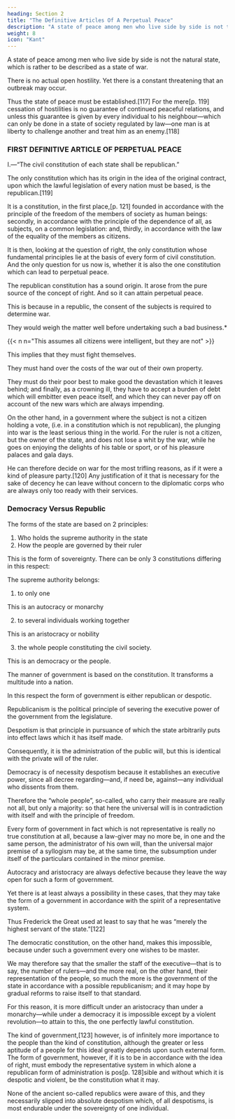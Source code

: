 ```yaml
---
heading: Section 2
title: "The Definitive Articles Of A Perpetual Peace" 
description: "A state of peace among men who live side by side is not the natural state, which is rather to be described as a state of war"
weight: 8
icon: "Kant"
---
```



A state of peace among men who live side by side is not the natural state, which is rather to be described as a state of war.

There is no actual open hostility. Yet there is a constant threatening that an outbreak may occur. 

Thus the state of peace must be established.[117] For the mere[p. 119] cessation of hostilities is no guarantee of continued peaceful relations, and unless this guarantee is given by every individual to his neighbour—which can only be done in a state of society regulated by law—one man is at liberty to challenge another and treat him as an enemy.[118]


### FIRST DEFINITIVE ARTICLE OF PERPETUAL PEACE

I.—“The civil constitution of each state shall be republican.”

The only constitution which has its origin in the idea of the original contract, upon which the lawful legislation of every nation must be based, is the republican.[119] 

It is a constitution, in the first place,[p. 121] founded in accordance with the principle of the freedom of the members of society as human beings: secondly, in accordance with the principle of the dependence of all, as subjects, on a common legislation: and, thirdly, in accordance with the law of the equality of the members as citizens. 

It is then, looking at the question of right, the only constitution whose fundamental principles lie at the basis of every form of civil constitution. And the only question for us now is, whether it is also the one constitution which can lead to perpetual peace.

The republican constitution has a sound origin. It arose from the pure source of the concept of right. And so it can attain  perpetual peace. 

This is because in a republic, the consent of the subjects is required to determine war.

They would weigh the matter well before undertaking such a bad business.*

{{< n n="This assumes all citizens were intelligent, but they are not" >}}

<!-- For in decreeing war, they would of necessity be resolving to bring down the miseries of war upon their country.  -->

This implies that they must fight themselves.

They must hand over the costs of the war out of their own property. 

They must do their poor best to make good the devastation which it leaves behind; and finally, as a crowning ill, they have to accept a burden of debt which will embitter even peace itself, and which they can never pay off on account of the new wars which are always impending. 

On the other hand, in a government where the subject is not a citizen holding a vote, (i.e. in a constitution which is not republican), the plunging into war is the least serious thing in the world. For the ruler is not a citizen, but the owner of the state, and does not lose a whit by the war, while he goes on enjoying the delights of his table or sport, or of his pleasure palaces and gala days. 

He can therefore decide on war for the most trifling reasons, as if it were a kind of pleasure party.[120] Any justification of it that is necessary for the sake of decency he can leave without concern to the diplomatic corps who are always only too ready with their services.


### Democracy Versus Republic

The forms of the state are based on 2 principles:

1. Who holds the supreme authority in the state
2. How the people are governed by their ruler

This is the form of sovereignty. There can be only 3 constitutions differing in this respect:

The supreme authority belongs:

1. to only one

This is an autocracy or monarchy

2. to several individuals working together

This is an aristocracy or nobility

3. the whole people constituting the civil society.

This is an democracy or the people.


<!-- The second principle of division is the form of government (forma regiminis), and refers to the way in which the state makes use of its supreme power: for  -->

The manner of government is based on the constitution. It transforms a multitude into a nation. 

In this respect the form of government is either republican or despotic. 

Republicanism is the political principle of severing the executive power of the government from the legislature. 

Despotism is that principle in pursuance of which the state arbitrarily puts into effect laws which it has itself made.

Consequently, it is the administration of the public will, but this is identical with the private will of the ruler.

Democracy is of necessity despotism because it establishes an executive power, since all decree regarding—and, if need be, against—any individual who dissents from them. 

Therefore the “whole people”, so-called, who carry their measure are really not all, but only a majority: so that here the universal will is in contradiction with itself and with the principle of freedom.

Every form of government in fact which is not representative is really no true constitution at all, because a law-giver may no more be, in one and the same person, the administrator of his own will, than the universal major premise of a syllogism may be, at the same time, the subsumption under itself of the particulars contained in the minor premise.

Autocracy and aristocracy are always defective because they leave the way open for such a form of government.

Yet there is at least always a possibility in these cases, that they may take the form of a government in accordance with the spirit of a representative system.

Thus Frederick the Great used at least to say that he was “merely the highest servant of the state.”[122] 

The democratic constitution, on the other hand, makes this impossible, because under such a government every one wishes to be master. 

We may therefore say that the smaller the staff of the executive—that is to say, the number of rulers—and the more real, on the other hand, their representation of the people, so much the more is the government of the state in accordance with a possible republicanism; and it may hope by gradual reforms to raise itself to that standard. 

For this reason, it is more difficult under an aristocracy than under a monarchy—while under a democracy it is impossible except by a violent revolution—to attain to this, the one perfectly lawful constitution. 

The kind of government,[123] however, is of infinitely more importance to the people than the kind of constitution, although the greater or less aptitude of a people for this ideal greatly depends upon such external form. The form of government, however, if it is to be in accordance with the idea of right, must embody the representative system in which alone a republican form of administration is pos[p. 128]sible and without which it is despotic and violent, be the constitution what it may. 

None of the ancient so-called republics were aware of this, and they necessarily slipped into absolute despotism which, of all despotisms, is most endurable under the sovereignty of one individual.



